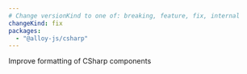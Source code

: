 ```yaml
---
# Change versionKind to one of: breaking, feature, fix, internal
changeKind: fix
packages:
  - "@alloy-js/csharp"
---
```


Improve formatting of CSharp components

